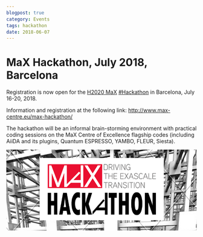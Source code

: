 ```yaml
---
blogpost: true
category: Events
tags: hackathon
date: 2018-06-07
---
```


# MaX Hackathon, July 2018, Barcelona

Registration is now open for the [H2020 MaX](http://www.max-centre.eu) [#Hackathon](https://www.facebook.com/hashtag/hackathon?source=feed_text) in Barcelona, July 16-20, 2018.

Information and registration at the following link: <http://www.max-centre.eu/max-hackathon/>

The hackathon will be an informal brain-storming environment with practical coding sessions on the MaX Centre of Excellence flagship codes (including AiiDA and its plugins, Quantum ESPRESSO, YAMBO, FLEUR, Siesta).

<!-- [caption id="attachment\_1007" align="aligncenter" width="828"] -->
![](../pics/legacy/max-hackaton3.png)
<!-- MaX Hackathon, July 16-20 2018, Barcelona (Spain)[/caption] -->
